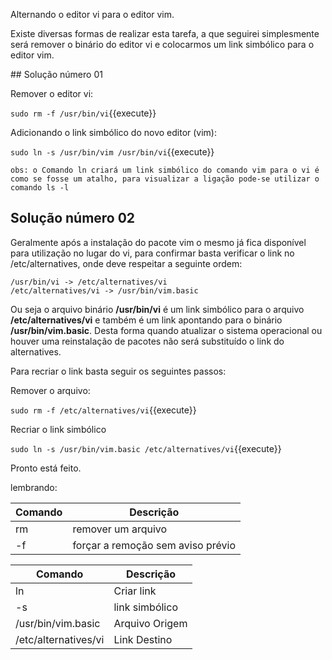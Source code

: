 Alternando o editor vi para o editor vim.

Existe diversas formas de realizar esta tarefa, a que seguirei simplesmente será remover o binário do editor vi e colocarmos um link simbólico para o editor vim.

## Solução número 01

Remover o editor vi: 

`sudo rm -f /usr/bin/vi`{{execute}}

Adicionando o link simbólico do novo editor (vim): 

`sudo ln -s /usr/bin/vim /usr/bin/vi`{{execute}}

    obs: o Comando ln criará um link simbólico do comando vim para o vi é como se fosse um atalho, para visualizar a ligação pode-se utilizar o comando ls -l

## Solução número 02

Geralmente após a instalação do pacote vim o mesmo já fica disponível para utilização no lugar do vi, para confirmar basta verificar o link no /etc/alternatives, onde deve respeitar a seguinte ordem:

    /usr/bin/vi -> /etc/alternatives/vi
    /etc/alternatives/vi -> /usr/bin/vim.basic

Ou seja o arquivo binário **/usr/bin/vi** é um link simbólico para o arquivo **/etc/alternatives/vi** e também é um link apontando para o binário **/usr/bin/vim.basic**. Desta forma quando atualizar o sistema operacional ou houver uma reinstalação de pacotes não será substituído o link do alternatives.

Para recriar o link basta seguir os seguintes passos:


Remover o arquivo:

`sudo rm -f /etc/alternatives/vi`{{execute}}

Recriar o link simbólico

`sudo ln -s /usr/bin/vim.basic /etc/alternatives/vi`{{execute}}

Pronto está feito.

lembrando:

| Comando | Descrição |
|---------|-----------|
| rm | remover um arquivo | 
| -f | forçar a remoção sem aviso prévio |

| Comando | Descrição |
|---------|-----------|
| ln | Criar link | 
| -s | link simbólico |
| /usr/bin/vim.basic | Arquivo Origem |
| /etc/alternatives/vi | Link Destino |
